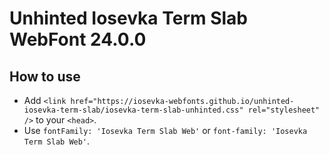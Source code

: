 # Unhinted Iosevka Term Slab WebFont 24.0.0

## How to use

- Add `<link href="https://iosevka-webfonts.github.io/unhinted-iosevka-term-slab/iosevka-term-slab-unhinted.css" rel="stylesheet" />` to your `<head>`.
- Use `fontFamily: 'Iosevka Term Slab Web'` or `font-family: 'Iosevka Term Slab Web'`.

